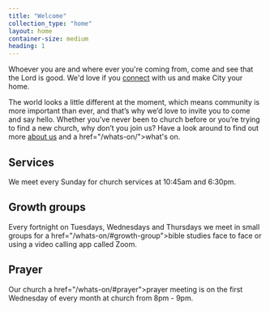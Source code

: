 ```yaml
---
title: "Welcome"
collection_type: "home"
layout: home
container-size: medium
heading: 1
---
```


Whoever you are and where ever you're coming from, come and see that the Lord is good. We'd love if you <a href="/connect/">connect</a> with us and make City your home.

The world looks a little different at the moment, which means community is more important than ever, and that’s why we’d love to invite you to come and say hello. Whether you’ve never been to church before or you’re trying to find a new church, why don’t you join us? Have a look around to find out more <a href="/about/">about us</a> and a href="/whats-on/">what's on</a>.

<div class="flex-row">
  <div class="flex-small sm-one-third">
    <i class="icon-compass"></i>
    <h2>Services</h2>
    <p>We meet every Sunday for church services at 10:45am and 6:30pm.</p>
  </div>
  <div class="flex-small sm-one-third">
    <i class="icon-life-ring"></i>
    <h2>Growth groups</h2>
    <p>Every fortnight on Tuesdays, Wednesdays and Thursdays we meet in small groups for a href="/whats-on/#growth-group">bible studies</a> face to face or using a video calling app called Zoom.</p>
  </div>
  <div class="flex-small sm-one-third">
    <i class="icon-arrow-circle-up"></i>
    <h2>Prayer</h2>
    <p>Our church a href="/whats-on/#prayer">prayer meeting</a> is on the first Wednesday of every month at church from 8pm - 9pm.</p>
  </div>
</div>
